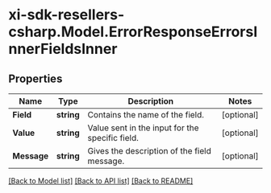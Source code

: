 # xi-sdk-resellers-csharp.Model.ErrorResponseErrorsInnerFieldsInner

## Properties

Name | Type | Description | Notes
------------ | ------------- | ------------- | -------------
**Field** | **string** | Contains the name of the field. | [optional] 
**Value** | **string** | Value sent in the input for the specific field. | [optional] 
**Message** | **string** | Gives the description of the field message. | [optional] 

[[Back to Model list]](../README.md#documentation-for-models) [[Back to API list]](../README.md#documentation-for-api-endpoints) [[Back to README]](../README.md)

